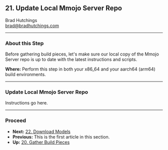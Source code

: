 ## 21. Update Local Mmojo Server Repo

Brad Hutchings<br/>
brad@bradhutchings.com

---
### About this Step
Before gathering build pieces, let's make sure our local copy of the Mmojo Server repo is up to date with the latest instructions and scripts.

**Where:** Perform this step in both your x86_64 and your aarch64 (arm64) build environments.

---
### Update Local Mmojo Server Repo
Instructions go here.

---
### Proceed
- **Next:** [22. Download Models](22-Download-Models.md)
- **Previous:** This is the first article in this section.
- **Up:** [20. Gather Build Pieces](20-Gather-Build-Pieces.md)
